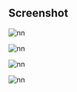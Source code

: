 ## Screenshot
![nn](https://user-images.githubusercontent.com/12325386/29851978-f1b8c5be-8d69-11e7-879a-9ee9b9f5b9a4.JPG)

![nn](https://user-images.githubusercontent.com/12325386/29852007-27068f30-8d6a-11e7-943a-17ff506dd5a9.JPG)

![nn](https://user-images.githubusercontent.com/12325386/29855870-b116d542-8d81-11e7-87bb-d1e5573eb4c0.JPG)

![nn](https://user-images.githubusercontent.com/12325386/29855900-dd1ad1e8-8d81-11e7-9946-106c69c8d4db.JPG)

